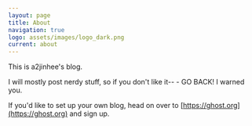 ```yaml
---
layout: page
title: About
navigation: true
logo: assets/images/logo_dark.png
current: about
---
```


This is a2jinhee's blog.

I will mostly post nerdy stuff, so if you don't like it-- - GO BACK! I warned you.

If you'd like to set up your own blog, head on over to [https://ghost.org](https://ghost.org) and sign up.
